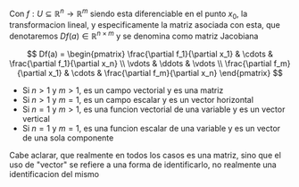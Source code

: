 Con $f : U \subseteq \mathbb{R}^n \to \mathbb{R}^m$ siendo esta diferenciable en el punto $x_0$, la transformacion lineal, y especificamente la matriz asociada con esta, que denotaremos $Df(a) \in \mathbb{R}^{n \times m}$ y se denomina como matriz Jacobiana

$$ Df(a) = \begin{pmatrix}
		\frac{\partial f_1}{\partial x_1} & \cdots & \frac{\partial f_1}{\partial x_n} \\
		\vdots & \ddots & \vdots \\
		\frac{\partial f_m}{\partial x_1} & \cdots & \frac{\partial f_m}{\partial x_n}
			\end{pmatrix} $$
			
 * Si $n > 1$ y $m > 1$, es un campo vectorial y es una matriz
 * Si $n > 1$ y $m = 1$, es un campo escalar y es un vector horizontal
 * Si $n = 1$ y $m > 1$, es una funcion vectorial de una variable y es un vector vertical
 * Si $n = 1$ y $m = 1$, es una funcion escalar de una variable y es un vector de una sola componente
 
 Cabe aclarar, que realmente en todos los casos es una matriz, sino que el uso de "vector" se refiere a una forma de identificarlo, no realmente una identificacion del mismo